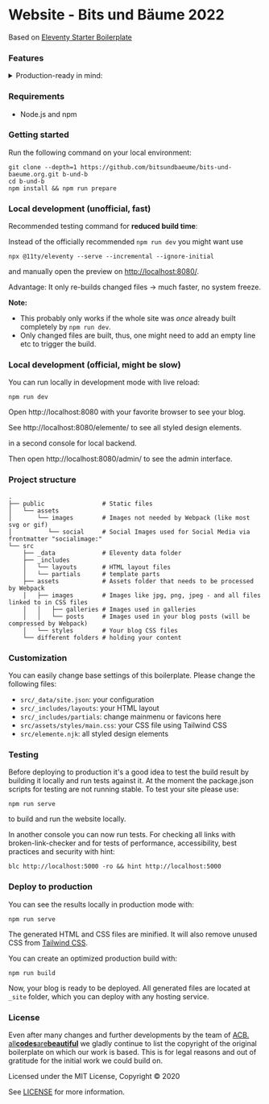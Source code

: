 # Website - Bits und Bäume 2022

Based on [Eleventy Starter Boilerplate](https://github.com/ixartz/Eleventy-Starter-Boilerplate)

### Features


<details>
<summary>
Production-ready in mind:
</summary>




-   🔥 [11ty](https://www.11ty.dev) for Static Site Generator
-   🎨 Integrate with [Tailwind CSS](https://tailwindcss.com)
-   💅 [PostCSS](https://postcss.org) for processing [Tailwind CSS](https://tailwindcss.com)
-   🖥️ Process image sizes and formats with [eleventy-plugin-img2picture](https://github.com/saneef/eleventy-plugin-img2picture)
-   ✨ Compress image with [Imagemin](https://github.com/imagemin/imagemin)
-   🔗 Add '\_blank' and 'noopener' to external links with [eleventy-plugin-external-links](https://github.com/vimtor/eleventy-plugin-external-links)
-   ☕ Minify HTML & CSS with [HTMLMinifier](https://www.npmjs.com/package/html-minifier) and [cssnano](https://cssnano.co)
-   ✏️ Linter with [ESLint](https://eslint.org)
-   🛠 Code Formatter with [Prettier](https://prettier.io)
-   💨 Live reload
-   📦 Module Bundler with [Webpack](https://webpack.js.org)
-   🦊 Templating with [EJS](https://ejs.co)
-   🤖 SEO metadata and [Open Graph](https://ogp.me/) tags
-   ⚙️ [JSON-LD](https://developers.google.com/search/docs/guides/intro-structured-data) for richer indexing
-   🗺 Sitemap.xml
-   ⚠️ 404 page
-   📖 Pagination
-   ✅ Cache busting
-   💯 Maximize lighthouse score

</details>

### Requirements

-   Node.js and npm

### Getting started

Run the following command on your local environment:

```
git clone --depth=1 https://github.com/bitsundbaeume/bits-und-baeume.org.git b-und-b
cd b-und-b
npm install && npm run prepare
```
### Local development (unofficial, fast)


Recommended testing command for **reduced build time**:

Instead of the officially recommended `npm run dev` you might want use

```
npx @11ty/eleventy --serve --incremental --ignore-initial
```

and manually open the preview on <http://localhost:8080/>.

Advantage: It only re-builds changed files → much faster, no system freeze.

**Note:**

- This probably only works if the whole site was *once* already built completely by `npm run dev`.
- Only changed files are built, thus, one might need to add an empty line etc to trigger the build.


### Local development (official, might be slow)


You can run locally in development mode with live reload:

```
npm run dev
```


Open http://localhost:8080 with your favorite browser to see your blog.

See http://localhost:8080/elemente/ to see all styled design elements.


in a second console for local backend.

Then open http://localhost:8080/admin/ to see the admin interface.

### Project structure

```
.
├── public                # Static files
│   └── assets
│       └── images        # Images not needed by Webpack (like most svg or gif)
│          └── social     # Social Images used for Social Media via frontmatter "socialimage:"
└── src
    ├── _data             # Eleventy data folder
    ├── _includes
    │   └── layouts       # HTML layout files
    │   └── partials      # template parts
    ├── assets            # Assets folder that needs to be processed by Webpack
    │   ├── images        # Images like jpg, png, jpeg - and all files linked to in CSS files
    │   │   ├── galleries # Images used in galleries
    │   │   └── posts     # Images used in your blog posts (will be compressed by Webpack)
    │   └── styles        # Your blog CSS files
    └── different folders # holding your content
```

### Customization

You can easily change base settings of this boilerplate. Please change the following files:

-   `src/_data/site.json`: your configuration
-   `src/_includes/layouts`: your HTML layout
-   `src/_includes/partials`: change mainmenu or favicons here
-   `src/assets/styles/main.css`: your CSS file using Tailwind CSS
-   `src/elemente.njk`: all styled design elements

### Testing



Before deploying to production it's a good idea to test the build result by building it locally and run tests against it. At the moment the package.json scripts for testing are not running stable. To test your site please use:

```
npm run serve
```

to build and run the website locally.

In another console you can now run tests. For checking all links with broken-link-checker and for tests of performance, accessibility, best practices and security with hint:

```
blc http://localhost:5000 -ro && hint http://localhost:5000
```

### Deploy to production

You can see the results locally in production mode with:

```
npm run serve
```

The generated HTML and CSS files are minified. It will also remove unused CSS from [Tailwind CSS](https://tailwindcss.com).

You can create an optimized production build with:

```
npm run build
```

Now, your blog is ready to be deployed. All generated files are located at `_site` folder, which you can deploy with any hosting service.

### License

Even after many changes and further developments by the team of [ACB. all**codes**are**beautiful**](https://allcodesarebeautiful.com) we gladly continue to list the copyright of the original boilerplate on which our work is based. This is for legal reasons and out of gratitude for the initial work we could build on.

Licensed under the MIT License, Copyright © 2020

See [LICENSE](LICENSE) for more information.

